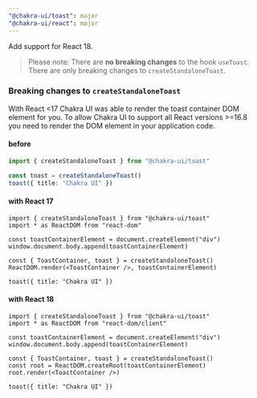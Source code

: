 ```yaml
---
"@chakra-ui/toast": major
"@chakra-ui/react": major
---
```


Add support for React 18.

> Please note: There are **no breaking changes** to the hook `useToast`. There
> are only breaking changes to `createStandaloneToast`.

### Breaking changes to `createStandaloneToast`

With React <17 Chakra UI was able to render the toast container DOM element for
you. To allow Chakra UI to support all React versions >=16.8 you need to render
the DOM element in your application code.

#### before

```ts
import { createStandaloneToast } from "@chakra-ui/toast"

const toast = createStandaloneToast()
toast({ title: "Chakra UI" })
```

#### with React 17

```tsx
import { createStandaloneToast } from "@chakra-ui/toast"
import * as ReactDOM from "react-dom"

const toastContainerElement = document.createElement("div")
window.document.body.append(toastContainerElement)

const { ToastContainer, toast } = createStandaloneToast()
ReactDOM.render(<ToastContainer />, toastContainerElement)

toast({ title: "Chakra UI" })
```

#### with React 18

```tsx
import { createStandaloneToast } from "@chakra-ui/toast"
import * as ReactDOM from "react-dom/client"

const toastContainerElement = document.createElement("div")
window.document.body.append(toastContainerElement)

const { ToastContainer, toast } = createStandaloneToast()
const root = ReactDOM.createRoot(toastContainerElement)
root.render(<ToastContainer />)

toast({ title: "Chakra UI" })
```
